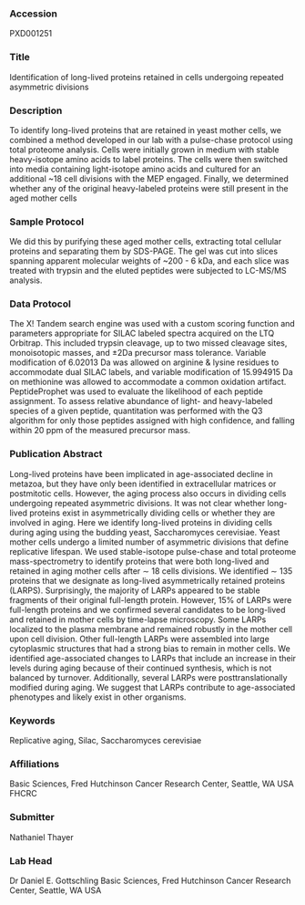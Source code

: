 ### Accession
PXD001251

### Title
Identification of long-lived proteins retained in cells undergoing repeated asymmetric divisions

### Description
To identify long-lived proteins that are retained in yeast mother cells, we combined a method developed in our lab with a pulse-chase protocol using total proteome analysis. Cells were initially grown in medium with stable heavy-isotope amino acids to label proteins. The cells were then switched into media containing light-isotope amino acids and cultured for an additional ~18 cell divisions with the MEP engaged. Finally, we determined whether any of the original heavy-labeled proteins were still present in the aged mother cells

### Sample Protocol
We did this by purifying these aged mother cells, extracting total cellular proteins and separating them by SDS-PAGE. The gel was cut into slices spanning apparent molecular weights of ~200 - 6 kDa, and each slice was treated with trypsin and the eluted peptides were subjected to LC-MS/MS analysis.

### Data Protocol
The X! Tandem search engine was used with a custom scoring function and parameters appropriate for SILAC labeled spectra acquired on the LTQ Orbitrap.  This included trypsin cleavage, up to two missed cleavage sites, monoisotopic masses, and ±2Da precursor mass tolerance. Variable modification of 6.02013 Da was allowed on arginine & lysine residues to accommodate dual SILAC labels, and variable modification of 15.994915 Da on methionine was allowed to accommodate a common oxidation artifact. PeptideProphet was used to evaluate the likelihood of each peptide assignment. To assess relative abundance of light- and heavy-labeled species of a given peptide, quantitation was performed with the Q3 algorithm for only those peptides assigned with high confidence, and falling within 20 ppm of the measured precursor mass.

### Publication Abstract
Long-lived proteins have been implicated in age-associated decline in metazoa, but they have only been identified in extracellular matrices or postmitotic cells. However, the aging process also occurs in dividing cells undergoing repeated asymmetric divisions. It was not clear whether long-lived proteins exist in asymmetrically dividing cells or whether they are involved in aging. Here we identify long-lived proteins in dividing cells during aging using the budding yeast, Saccharomyces cerevisiae. Yeast mother cells undergo a limited number of asymmetric divisions that define replicative lifespan. We used stable-isotope pulse-chase and total proteome mass-spectrometry to identify proteins that were both long-lived and retained in aging mother cells after &#x223c; 18 cells divisions. We identified &#x223c; 135 proteins that we designate as long-lived asymmetrically retained proteins (LARPS). Surprisingly, the majority of LARPs appeared to be stable fragments of their original full-length protein. However, 15% of LARPs were full-length proteins and we confirmed several candidates to be long-lived and retained in mother cells by time-lapse microscopy. Some LARPs localized to the plasma membrane and remained robustly in the mother cell upon cell division. Other full-length LARPs were assembled into large cytoplasmic structures that had a strong bias to remain in mother cells. We identified age-associated changes to LARPs that include an increase in their levels during aging because of their continued synthesis, which is not balanced by turnover. Additionally, several LARPs were posttranslationally modified during aging. We suggest that LARPs contribute to age-associated phenotypes and likely exist in other organisms.

### Keywords
Replicative aging, Silac, Saccharomyces cerevisiae

### Affiliations
Basic Sciences, Fred Hutchinson Cancer Research Center, Seattle, WA USA
FHCRC

### Submitter
Nathaniel Thayer

### Lab Head
Dr Daniel E. Gottschling
Basic Sciences, Fred Hutchinson Cancer Research Center, Seattle, WA USA



